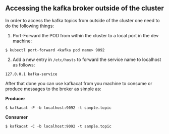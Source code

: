 ## Accessing the kafka broker outside of the cluster

In order to access the kafka topics from outside of the cluster one need to do the following things:

1. Port-Forward the POD from within the cluster to a local port in the dev machine:

```shell
$ kubectl port-forward <kafka pod name> 9092
```

2. Add a new entry in `/etc/hosts` to forward the service name to localhost as follows:

```shell
127.0.0.1 kafka-service
```

After that done you can use kafkacat from you machine to consume or produce messages to the broker as simple as:

**Producer**

```shell
$ kafkacat -P -b localhost:9092 -t sample.topic
```

**Consumer**

```shell
$ kafkacat -C -b localhost:9092 -t sample.topic
```
